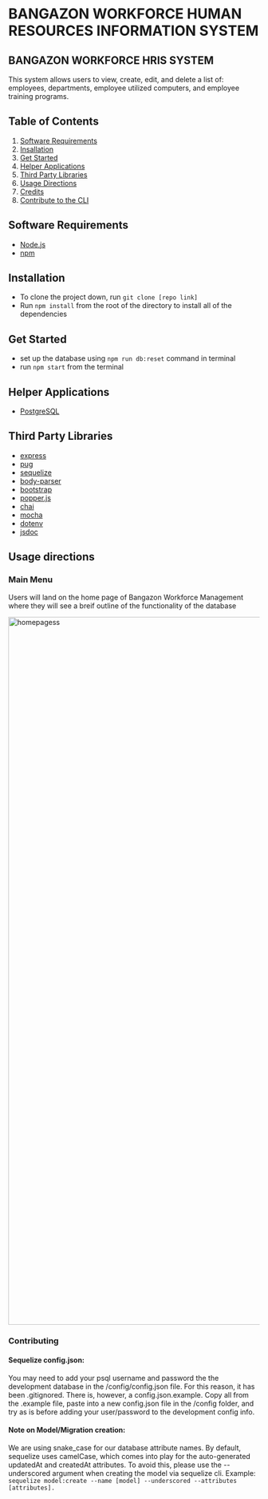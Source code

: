 # BANGAZON WORKFORCE HUMAN RESOURCES INFORMATION SYSTEM

## BANGAZON WORKFORCE HRIS SYSTEM

This system allows users to view, create, edit, and delete a list of: employees, departments, employee utilized computers, and employee training programs.

## Table of Contents
1. [Software Requirements](#software-requirements)
1. [Insallation](#installation)
1. [Get Started](#get-started)
1. [Helper Applications](#helper-applications)
1. [Third Party Libraries](#third-party-libraries)
1. [Usage Directions](#usage-directions)
1. [Credits](#credits)
1. [Contribute to the CLI](#contribute-to-cli)

## Software Requirements
- [Node.js](https://nodejs.org/en/)
- [npm](https://www.npmjs.com/)

## Installation
- To clone the project down, run  ```git clone [repo link]```
- Run ```npm install``` from the root of the directory to install all of the dependencies

## Get Started
- set up the database using ```npm run db:reset``` command in terminal
- run ```npm start``` from the terminal

## Helper Applications
- [PostgreSQL](http://www.postgresapp.com)

## Third Party Libraries
- [express](https://www.expressjs.com)
- [pug](https://www.pugjs.org)
- [sequelize](https://www.docs.sequelizejs.com)
- [body-parser](https://www.npmjs.com/package/body-parser)
- [bootstrap](https://www.getbootstrap.com)
- [popper.js](https://www.popperjs.org)
- [chai](https://www.chaijs.com)
- [mocha](https://www.mochajs.org)
- [dotenv](https://www.npmjs.com/package/dotenv)
- [jsdoc](https://www.usejsdoc.org)

## Usage directions

### Main Menu
Users will land on the home page of Bangazon Workforce Management where they will see a breif outline
of the functionality of the database

<img width="1419" alt="homepagess" src="https://user-images.githubusercontent.com/21187281/31623710-f5e28c44-b265-11e7-9c08-33bc7a5b7087.png">















































### Contributing

#### Sequelize config.json:
You may need to add your psql username and password the the development database in the /config/config.json file.  For this reason, it has been .gitignored.  There is, however, a config.json.example. Copy all from the .example file, paste into a new config.json file in the /config folder, and try as is before adding your user/password to the development config info.

#### Note on Model/Migration creation:
We are using snake_case for our database attribute names.  By default, sequelize uses camelCase, which comes into play for the auto-generated updatedAt and createdAt attributes.  To avoid this, please use the --underscored argument when creating the model via sequelize cli. Example:
```sequelize model:create --name [model] --underscored --attributes [attributes].```
